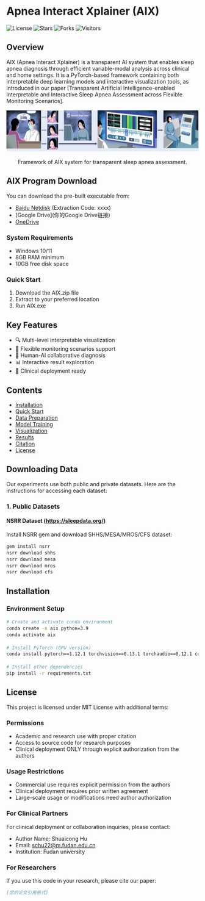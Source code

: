 # Apnea Interact Xplainer (AIX)

![License](https://img.shields.io/badge/License-MIT-blue.svg)
![Stars](https://img.shields.io/github/stars/fdu-harry/Apnea-Interact-Xplainer?style=social)
![Forks](https://img.shields.io/github/forks/fdu-harry/Apnea-Interact-Xplainer?style=social)
![Visitors](https://hits.seeyoufarm.com/api/count/incr/badge.svg?url=https%3A%2F%2Fgithub.com%2Ffdu-harry%2FApnea-Interact-Xplainer&count_bg=%2379C83D&title_bg=%23555555&icon=&icon_color=%23E7E7E7&title=visitors&edge_flat=false)

## Overview
AIX (Apnea Interact Xplainer) is a transparent AI system that enables sleep apnea diagnosis through efficient variable-modal analysis across clinical and home settings. It is a PyTorch-based framework containing both interpretable deep learning models and interactive visualization tools, as introduced in our paper [Transparent Artificial Intelligence-enabled Interpretable and Interactive Sleep Apnea Assessment across Flexible Monitoring Scenarios].

<div align="center">
    <img src="https://raw.githubusercontent.com/fdu-harry/Apnea-Interact-Xplainer/main/figures/AIX.jpg" width="800px">
    <p>Framework of AIX system for transparent sleep apnea assessment.</p>
</div>

## AIX Program Download
You can download the pre-built executable from:

- [Baidu Netdisk](你的百度网盘链接) (Extraction Code: xxxx)
- [Google Drive](你的Google Drive链接)
- [OneDrive](你的OneDrive链接)

### System Requirements
- Windows 10/11
- 8GB RAM minimum
- 10GB free disk space

### Quick Start
1. Download the AIX.zip file
2. Extract to your preferred location
3. Run AIX.exe

## Key Features
- 🔍 Multi-level interpretable visualization
- 🏥 Flexible monitoring scenarios support
- 🤝 Human-AI collaborative diagnosis
- 📊 Interactive result exploration
- 📱 Clinical deployment ready

## Contents
- [Installation](#installation)
- [Quick Start](#quick-start)
- [Data Preparation](#downloading-data)
- [Model Training](#model-training)
- [Visualization](#visualization)
- [Results](#results)
- [Citation](#citation)
- [License](#license)

## Downloading Data
Our experiments use both public and private datasets. Here are the instructions for accessing each dataset:

### 1. Public Datasets
#### NSRR Dataset (https://sleepdata.org/)
Install NSRR gem and download SHHS/MESA/MROS/CFS dataset:
```bash
gem install nsrr
nsrr download shhs
nsrr download mesa
nsrr download mros
nsrr download cfs
```

## Installation

### Environment Setup
```bash
# Create and activate conda environment
conda create -n aix python=3.9
conda activate aix

# Install PyTorch (GPU version)
conda install pytorch==1.12.1 torchvision==0.13.1 torchaudio==0.12.1 cudatoolkit=11.3 -c pytorch

# Install other dependencies
pip install -r requirements.txt
```

## License
This project is licensed under MIT License with additional terms:

### Permissions
- Academic and research use with proper citation
- Access to source code for research purposes
- Clinical deployment ONLY through explicit authorization from the authors

### Usage Restrictions
- Commercial use requires explicit permission from the authors
- Clinical deployment requires prior written agreement
- Large-scale usage or modifications need author authorization

### For Clinical Partners
For clinical deployment or collaboration inquiries, please contact:
- Author Name: Shuaicong Hu
- Email: schu22@m.fudan.edu.cn
- Institution: Fudan university

### For Researchers
If you use this code in your research, please cite our paper:
```bibtex
[您的论文引用格式]
